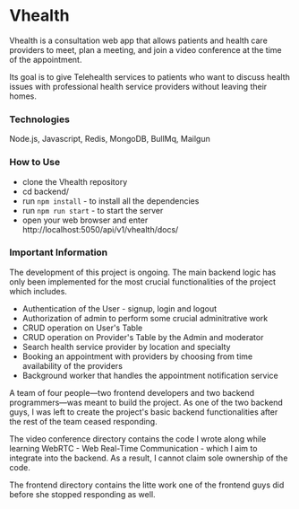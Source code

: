 # Vhealth

<!-- redis://red-ch3thqiut4m1v1o79lq0:6379 -->

Vhealth is a consultation web app that allows patients and health care providers to meet, plan a meeting, and join a video conference at the time of the appointment.

Its goal is to give Telehealth services to patients who want to discuss health issues with professional health service providers without leaving their homes.

### Technologies

Node.js, Javascript, Redis, MongoDB, BullMq, Mailgun

### How to Use

- clone the Vhealth repository
- cd backend/
- run `npm install` - to install all the dependencies
- run `npm run start` - to start the server
- open your web browser and enter http://localhost:5050/api/v1/vhealth/docs/

### Important Information

The development of this project is ongoing. The main backend logic has only been implemented for the most crucial functionalities of the project which includes.

- Authentication of the User - signup, login and logout
- Authorization of admin to perform some crucial adminitrative work
- CRUD operation on User's Table
- CRUD operation on Provider's Table by the Admin and moderator
- Search health service provider by location and specialty
- Booking an appointment with providers by choosing from time availability of the providers
- Background worker that handles the appointment notification service

A team of four people—two frontend developers and two backend programmers—was meant to build the project. As one of the two backend guys, I was left to create the project's basic backend functionalities after the rest of the team ceased responding.

The video conference directory contains the code I wrote along while learning WebRTC - Web Real-Time Communication - which I aim to integrate into the backend. As a result, I cannot claim sole ownership of the code.

The frontend directory contains the litte work one of the frontend guys did before she stopped responding as well.
